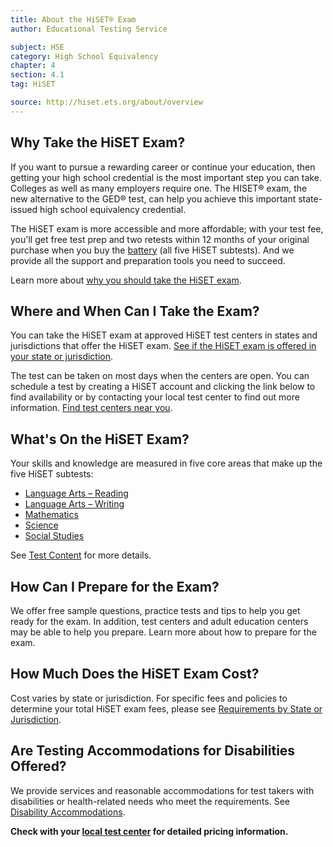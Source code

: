 ```yaml
---
title: About the HiSET® Exam
author: Educational Testing Service

subject: HSE
category: High School Equivalency
chapter: 4
section: 4.1
tag: HiSET

source: http://hiset.ets.org/about/overview
---
```

## Why Take the HiSET Exam?

If you want to pursue a rewarding career or continue your education, then getting your high school credential is the most important step you can take. Colleges as well as many employers require one. The HISET® exam, the new alternative to the GED® test, can help you achieve this important state-issued high school equivalency credential.

The HiSET exam is more accessible and more affordable; with your test fee, you'll get free test prep and two retests within 12 months of your original purchase when you buy the [battery](http://hiset.ets.org/take/schedule/battery) (all five HiSET subtests). And we provide all the support and preparation tools you need to succeed.

Learn more about [why you should take the HiSET exam](http://hiset.ets.org/about/why).

## Where and When Can I Take the Exam?

You can take the HiSET exam at approved HiSET test centers in states and jurisdictions that offer the HiSET exam. [See if the HiSET exam is offered in your state or jurisdiction](http://hiset.ets.org/requirements).

The test can be taken on most days when the centers are open. You can schedule a test by creating a HiSET account and clicking the link below to find availability or by contacting your local test center to find out more information. [Find test centers near you](http://hiset.ets.org/tcsearch).

## What's On the HiSET Exam?

Your skills and knowledge are measured in five core areas that make up the five HiSET subtests:

  * [Language Arts – Reading](la-reading.html)
  * [Language Arts – Writing](la-writing.html)
  * [Mathematics](mathematics.html)
  * [Science](science.html)
  * [Social Studies](social-studies.html)

See [Test Content](http://hiset.ets.org/about/content) for more details.

## How Can I Prepare for the Exam?

We offer free sample questions, practice tests and tips to help you get ready for the exam. In addition, test centers and adult education centers may be able to help you prepare. Learn more about how to prepare for the exam.

## How Much Does the HiSET Exam Cost?

Cost varies by state or jurisdiction. For specific fees and policies to determine your total HiSET exam fees, please see [Requirements by State or Jurisdiction](http://hiset.ets.org/requirements).

## Are Testing Accommodations for Disabilities Offered?

We provide services and reasonable accommodations for test takers with disabilities or health-related needs who meet the requirements. See [Disability Accommodations](http://hiset.ets.org/take/disabilities).

**Check with your [local test center](http://hiset.ets.org/tcsearch) for detailed pricing information.**

